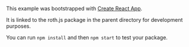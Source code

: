 This example was bootstrapped with [Create React App](https://github.com/facebook/create-react-app).

It is linked to the roth.js package in the parent directory for development purposes.

You can run `npm install` and then `npm start` to test your package.
